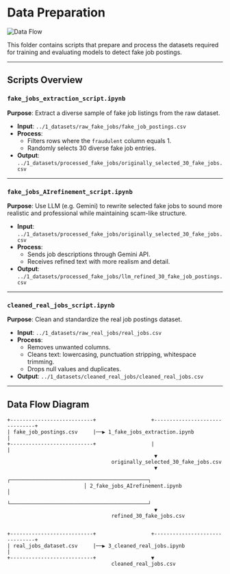 # Data Preparation

![Data Flow](https://raw.githubusercontent.com/your-org/your-repo/main/assets/dataprep.gif)

This folder contains scripts that prepare and process the datasets required for
training and evaluating models to detect fake job postings.

---

## Scripts Overview

### `fake_jobs_extraction_script.ipynb`

**Purpose**: Extract a diverse sample of fake job listings from the raw dataset.

- **Input**: `../1_datasets/raw_fake_jobs/fake_job_postings.csv`
- **Process**:
  - Filters rows where the `fraudulent` column equals 1.
  - Randomly selects 30 diverse fake job entries.
- **Output**: `../1_datasets/processed_fake_jobs/originally_selected_30_fake_jobs.csv`

---

### `fake_jobs_AIrefinement_script.ipynb`

**Purpose**: Use LLM (e.g. Gemini) to rewrite selected fake jobs to sound more
realistic and professional while maintaining scam-like structure.

- **Input**:
  `../1_datasets/processed_fake_jobs/originally_selected_30_fake_jobs.csv`
- **Process**:
  - Sends job descriptions through Gemini API.
  - Receives refined text with more realism and detail.
- **Output**:
  `../1_datasets/processed_fake_jobs/llm_refined_30_fake_job_postings.csv`

---

### `cleaned_real_jobs_script.ipynb`

**Purpose**: Clean and standardize the real job postings dataset.

- **Input**: `../1_datasets/raw_real_jobs/real_jobs.csv`
- **Process**:
  - Removes unwanted columns.
  - Cleans text: lowercasing, punctuation stripping, whitespace trimming.
  - Drops null values and duplicates.
- **Output**: `../1_datasets/cleaned_real_jobs/cleaned_real_jobs.csv`

---

## Data Flow Diagram

```text
+---------------------------+                  +-------------------------------+
| fake_job_postings.csv     |──▶ 1_fake_jobs_extraction.ipynb                  |
+---------------------------+                  |                               |
                                                ▼
                                  originally_selected_30_fake_jobs.csv
                                                ▼
                         ┌─────────────────────────────────────────────┐
                         │ 2_fake_jobs_AIrefinement.ipynb              │
                         └─────────────────────────────────────────────┘
                                                ▼
                                  refined_30_fake_jobs.csv


+---------------------------+                  +-------------------------------+
| real_jobs_dataset.csv     |──▶ 3_cleaned_real_jobs.ipynb                     |
+---------------------------+                  ▼
                                  cleaned_real_jobs.csv
